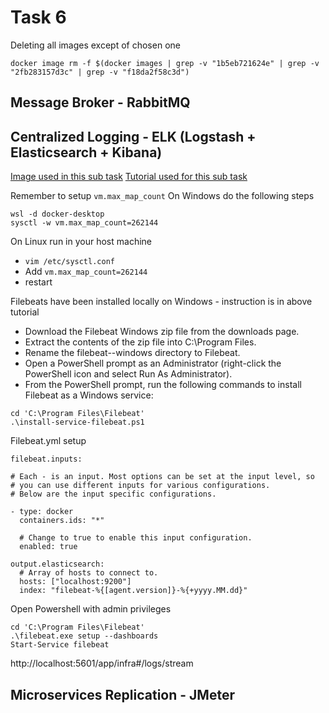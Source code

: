 # Task 6

Deleting all images except of chosen one
```
docker image rm -f $(docker images | grep -v "1b5eb721624e" | grep -v "2fb283157d3c" | grep -v "f18da2f58c3d")
```

## Message Broker - RabbitMQ


## Centralized Logging - ELK (Logstash + Elasticsearch + Kibana)
[Image used in this sub task](https://elk-docker.readthedocs.io/)
[Tutorial used for this sub task](https://soshace.com/visualizing-logs-from-a-dockerized-node-application-using-the-elastic-stack/)

Remember to setup `vm.max_map_count`
On Windows do the following steps
```
wsl -d docker-desktop
sysctl -w vm.max_map_count=262144
```
On Linux run in your host machine
* `vim /etc/sysctl.conf`
* Add `vm.max_map_count=262144`
* restart

Filebeats have been installed locally on Windows - instruction is in above tutorial
* Download the Filebeat Windows zip file from the downloads page.
* Extract the contents of the zip file into C:\Program Files.
* Rename the filebeat-<version>-windows directory to Filebeat.
* Open a PowerShell prompt as an Administrator (right-click the PowerShell icon and select Run As Administrator).
* From the PowerShell prompt, run the following commands to install Filebeat as a Windows service:
```
cd 'C:\Program Files\Filebeat'
.\install-service-filebeat.ps1
```

Filebeat.yml setup
```
filebeat.inputs:

# Each - is an input. Most options can be set at the input level, so
# you can use different inputs for various configurations.
# Below are the input specific configurations.

- type: docker
  containers.ids: "*"

  # Change to true to enable this input configuration.
  enabled: true

output.elasticsearch:
  # Array of hosts to connect to.
  hosts: ["localhost:9200"]
  index: "filebeat-%{[agent.version]}-%{+yyyy.MM.dd}"
```
Open Powershell with admin privileges
```
cd 'C:\Program Files\Filebeat'
.\filebeat.exe setup --dashboards
Start-Service filebeat
```
http://localhost:5601/app/infra#/logs/stream

## Microservices Replication - JMeter

